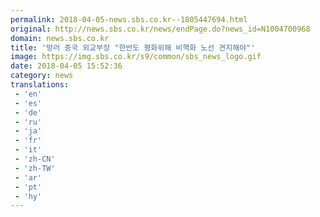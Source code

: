 ```yaml
---
permalink: 2018-04-05-news.sbs.co.kr--1805447694.html
original: http://news.sbs.co.kr/news/endPage.do?news_id=N1004700968
domain: news.sbs.co.kr
title: '방러 중국 외교부장 "한반도 평화위해 비핵화 노선 견지해야"'
image: https://img.sbs.co.kr/s9/common/sbs_news_logo.gif
date: 2018-04-05 15:52:36
category: news
translations: 
 - 'en'
 - 'es'
 - 'de'
 - 'ru'
 - 'ja'
 - 'fr'
 - 'it'
 - 'zh-CN'
 - 'zh-TW'
 - 'ar'
 - 'pt'
 - 'hy'
---
```


